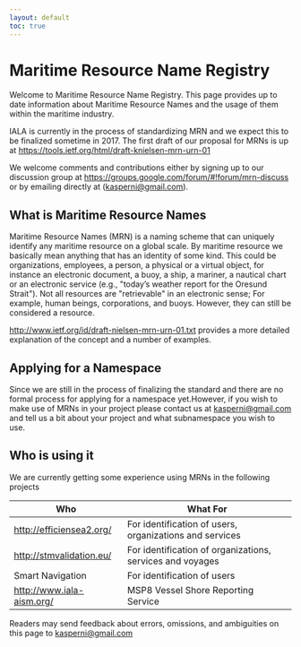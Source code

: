 ```yaml
---
layout: default
toc: true
---
```

# Maritime Resource Name Registry
Welcome to Maritime Resource Name Registry. This page provides up to date information about Maritime Resource Names and the usage of them within the maritime industry.

IALA is currently in the process of standardizing MRN and we expect this to be finalized sometime in 2017. The first draft of our proposal for MRNs is up at <https://tools.ietf.org/html/draft-knielsen-mrn-urn-01>

We welcome comments and contributions either by signing up to our discussion group at <https://groups.google.com/forum/#!forum/mrn-discuss> or by emailing directly at (<kasperni@gmail.com>).

## What is Maritime Resource Names
Maritime Resource Names (MRN) is a naming scheme that can uniquely identify any maritime resource on a global scale. By maritime resource we basically mean anything that has an identity of some kind. This could be organizations, employees, a person, a physical or a virtual object, for instance an electronic document, a buoy, a ship, a mariner, a nautical chart or an electronic service (e.g., "today’s weather report for the Oresund Strait"). Not all resources are "retrievable" in an electronic sense; For example, human beings, corporations, and buoys. However, they can still be considered a resource.

<http://www.ietf.org/id/draft-nielsen-mrn-urn-01.txt> provides a more detailed explanation of the concept and a number of examples.

## Applying for a Namespace
Since we are still in the process of finalizing the standard and there are no formal process for applying for a namespace yet.However, if you wish to make use of MRNs in your project please contact us at <kasperni@gmail.com> and tell us a bit about your project and what subnamespace you wish to use.

## Who is using it
We are currently getting some experience using MRNs in the following projects

| Who                         | What For                                                  |
|-----------------------------|-----------------------------------------------------------|
| <http://efficiensea2.org/>  | For identification of users, organizations and services   |
| <http://stmvalidation.eu/>  | For identification of organizations, services and voyages |
| Smart Navigation            | For identification of users                               |
| <http://www.iala-aism.org/> | MSP8 Vessel Shore Reporting Service                       |

Readers may send feedback about errors, omissions, and ambiguities on this page to <kasperni@gmail.com>
